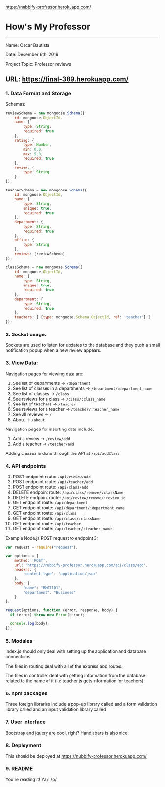 https://nubbify-professor.herokuapp.com/
# How's My Professor

---

Name: Oscar Bautista

Date: December 6th, 2019

Project Topic: Professor reviews

URL: https://final-389.herokuapp.com/
 ---

### 1. Data Format and Storage

Schemas: 
```javascript
reviewSchema = new mongoose.Schema({
    id: mongoose.ObjectId,
    name: {
        type: String,
        required: true
    },
    rating: {
        type: Number,
        min: 0.0,
        max: 5.0,
        required: true
    },
    review: {
        type: String
    }
});

teacherSchema = new mongoose.Schema({
    id: mongoose.ObjectId,
    name: {
        type: String,
        unique: true,
        required: true
    },
    department: {
        type: String,
        required: true
    },
    office: {
        type: String
    },
    reviews: [reviewSchema]
});

classSchema = new mongoose.Schema({
    id: mongoose.ObjectId,
    name: {
        type: String,
        unique: true,
        required: true
    },
    department: {
        type: String,
        required: true
    },
    teachers: [ {type: mongoose.Schema.ObjectId, ref: 'teacher'} ]
});
```

### 2. Socket usage:

Sockets are used to listen for updates to the database and they push a small notification popup when a new review appears.

### 3. View Data: 

Navigation pages for viewing data are:
1. See list of departments -> `/department`
2. See list of classes in a departments -> `/department/:department_name`
3. See list of classes -> `/class`
4. See reviews for a class -> `/class/:class_name`
5. See list of teachers -> `/teacher`
6. See reviews for a teacher -> `/teacher/:teacher_name`
7. See all reviews -> `/`
8. About -> `/about`

Navigation pages for inserting data include:
1. Add a review -> `/review/add`
2. Add a teacher -> `/teacher/add`

Adding classes is done through the API at `/api/addClass`


### 4. API endpoints

1. POST endpoint route: `/api/review/add`
2. POST endpoint route: `/api/teacher/add`
3. POST endpoint route: `/api/class/add`
4. DELETE endpoint route: `/api/class/remove/:className`
5. DELETE endpoint route: `/api/review/remove/:review_id`
6. GET endpoint route: `/api/department`
7. GET endpoint route: `/api/department/:department_name`
8. GET endpoint route: `/api/class`
9. GET endpoint route: `/api/class/:className`
10. GET endpoint route: `/api/teacher`
11. GET endpoint route: `/api/teacher/:teacher_name`


Example Node.js POST request to endpoint 3: 
```javascript
var request = require("request");

var options = { 
    method: 'POST',
    url: 'https://nubbify-professor.herokuapp.com/api/class/add',
    headers: { 
        'content-type': 'application/json' 
    },
    body: {
        "name": "BMGT101",
        "department": "Business"
    }
};

request(options, function (error, response, body) {
  if (error) throw new Error(error);

  console.log(body);
});
```

### 5. Modules

index.js should only deal with setting up the application and database connections.

The files in routing deal with all of the express app routes. 

The files in controller deal with getting information from the database related to the name of it (i.e teacher.js gets information for teachers).


### 6. npm packages

Three foreign libraries include a pop-up library called  and a form validation library called and an input validation library called 

### 7. User Interface

Bootstrap and jquery are cool, right? Handlebars is also nice.

### 8. Deployment

This should be deployed at https://nubbify-professor.herokuapp.com/

### 9. README

You're reading it! Yay! \o/